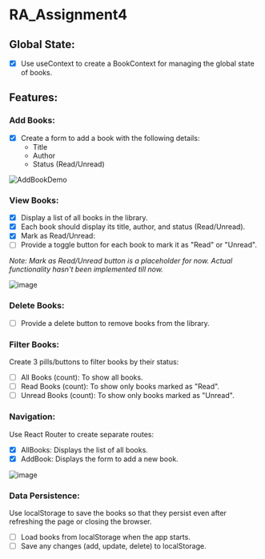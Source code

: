 # RA_Assignment4

## Global State:
- [x] Use useContext to create a BookContext for managing the global state of books.

## Features:
### Add Books:
- [x] Create a form to add a book with the following details:
  - Title
  - Author
  - Status (Read/Unread)

![AddBookDemo](https://github.com/user-attachments/assets/42d50533-b608-4980-93f1-fdda13f3e309)


### View Books:
- [x] Display a list of all books in the library.
- [x] Each book should display its title, author, and status (Read/Unread).
- [x] Mark as Read/Unread:
- [ ] Provide a toggle button for each book to mark it as "Read" or "Unread".

_Note: Mark as Read/Unread button is a placeholder for now. Actual functionality hasn't been implemented till now._

![image](https://github.com/user-attachments/assets/5d6e3522-f1b0-473a-87f7-ebcfa5047b28)

### Delete Books:
- [ ] Provide a delete button to remove books from the library.

### Filter Books:
Create 3 pills/buttons to filter books by their status:
  - [ ] All Books (count): To show all books.
  - [ ] Read Books (count): To show only books marked as "Read".
  - [ ] Unread Books (count): To show only books marked as "Unread". 

### Navigation:
Use React Router to create separate routes:
  - [x] AllBooks: Displays the list of all books.
  - [x] AddBook: Displays the form to add a new book.

![image](https://github.com/user-attachments/assets/4084c431-cfdb-4411-9ec8-e767ba22193f)

### Data Persistence:
Use localStorage to save the books so that they persist even after refreshing the page or closing the browser.
  - [ ] Load books from localStorage when the app starts.
  - [ ] Save any changes (add, update, delete) to localStorage.
